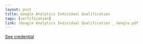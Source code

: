 ```yaml
---
layout: post
title: Google Analytics Individual Qualification
tags: [certification]
link: /Google Analytics Individual Qualification _ Google.pdf
---
```


<a href="/Google Analytics Individual Qualification _ Google.pdf" target="_blank">See credential</a>
